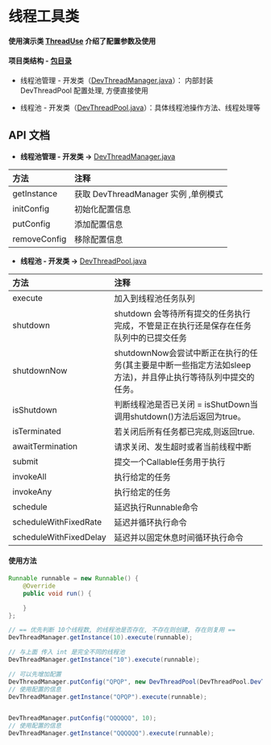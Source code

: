 # 线程工具类

#### 使用演示类 [ThreadUse](https://github.com/afkT/DevUtils/blob/master/app/src/main/java/com/dev/utils/thread/ThreadUse.java) 介绍了配置参数及使用

#### 项目类结构 - [包目录](https://github.com/afkT/DevUtils/tree/master/DevLibUtils/src/main/java/dev/utils/common/thread)

* 线程池管理 - 开发类（[DevThreadManager.java](https://github.com/afkT/DevUtils/blob/master/DevLibUtils/src/main/java/dev/utils/common/thread/DevThreadManager.java)）： 内部封装 DevThreadPool 配置处理, 方便直接使用

* 线程池 - 开发类（[DevThreadPool.java](https://github.com/afkT/DevUtils/blob/master/DevLibUtils/src/main/java/dev/utils/common/thread/DevThreadPool.java)）：具体线程池操作方法、线程处理等

## API 文档

* **线程池管理 - 开发类 ->** [DevThreadManager.java](https://github.com/afkT/DevUtils/blob/master/DevLibUtils/src/main/java/dev/utils/common/thread/DevThreadManager.java)

| 方法 | 注释 |
| :- | :- |
| getInstance | 获取 DevThreadManager 实例 ,单例模式 |
| initConfig | 初始化配置信息 |
| putConfig | 添加配置信息 |
| removeConfig | 移除配置信息 |


* **线程池 - 开发类 ->** [DevThreadPool.java](https://github.com/afkT/DevUtils/blob/master/DevLibUtils/src/main/java/dev/utils/common/thread/DevThreadPool.java)

| 方法 | 注释 |
| :- | :- |
| execute | 加入到线程池任务队列 |
| shutdown | shutdown 会等待所有提交的任务执行完成，不管是正在执行还是保存在任务队列中的已提交任务 |
| shutdownNow | shutdownNow会尝试中断正在执行的任务(其主要是中断一些指定方法如sleep方法)，并且停止执行等待队列中提交的任务。 |
| isShutdown | 判断线程池是否已关闭 = isShutDown当调用shutdown()方法后返回为true。 |
| isTerminated | 若关闭后所有任务都已完成,则返回true. |
| awaitTermination | 请求关闭、发生超时或者当前线程中断 |
| submit | 提交一个Callable任务用于执行 |
| invokeAll | 执行给定的任务 |
| invokeAny | 执行给定的任务 |
| schedule | 延迟执行Runnable命令 |
| scheduleWithFixedRate | 延迟并循环执行命令 |
| scheduleWithFixedDelay | 延迟并以固定休息时间循环执行命令 |

#### 使用方法
```java
Runnable runnable = new Runnable() {
    @Override
    public void run() {

    }
};

// == 优先判断 10个线程数, 的线程池是否存在, 不存在则创建, 存在则复用 ==
DevThreadManager.getInstance(10).execute(runnable);

// 与上面 传入 int 是完全不同的线程池
DevThreadManager.getInstance("10").execute(runnable);

// 可以先增加配置
DevThreadManager.putConfig("QPQP", new DevThreadPool(DevThreadPool.DevThreadPoolType.CALC_CPU));
// 使用配置的信息
DevThreadManager.getInstance("QPQP").execute(runnable);


DevThreadManager.putConfig("QQQQQQ", 10);
// 使用配置的信息
DevThreadManager.getInstance("QQQQQQ").execute(runnable);
```